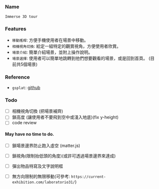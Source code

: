 ### Name
`Immerse 3D tour`

### Features
- `移動搖桿`: 方便手機使用者在場景中移動。
- `相機視角切換`: 給定一組特定的觀賞視角，方便使用者欣賞。
- `場景介紹`: 簡單介紹場景，並附上操作說明。
- `場景選擇`: 使用者可以簡單地跳轉到他們想要觀看的場景，或是回到首頁。 (目前共5個場景)

### Reference
- `gsplat`: [github](https://github.com/huggingface/gsplat.js)

### Todo
- [ ] 相機視角切換 (把場景補齊)
- [ ] 鎖高度 (讓使用者不要飛到空中或淺入地底)(fix y-height)
- [ ] code review

#### May have no time to do.
- [ ] 鎖場景邊界防止跑入虛空 (matter.js)
- [ ] 鎖視角(限制抬低頭的角度)(或許可透過場景邊界來達成)
- [ ] 彈出物品特寫及文字說明框
- [ ] 無方向限制的無限移動(可參考: `https://current-exhibition.com/laboratorio31/`)

